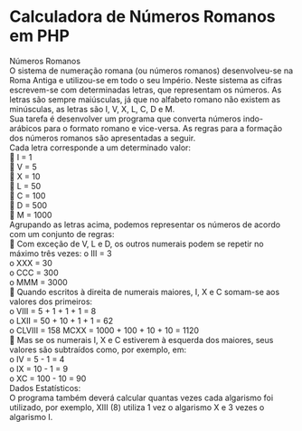# Calculadora de Números Romanos em PHP

Números Romanos  
O sistema de numeração romana (ou números romanos) desenvolveu-se na Roma Antiga e  utilizou-se em todo o seu Império. Neste sistema as cifras escrevem-se com determinadas  letras, que representam os números. As letras são sempre maiúsculas, já que no alfabeto  romano não existem as minúsculas, as letras são I, V, X, L, C, D e M.  
Sua tarefa é desenvolver um programa que converta números indo-arábicos para o formato  romano e vice-versa. As regras para a formação dos números romanos são apresentadas a  seguir.  
Cada letra corresponde a um determinado valor:  
 I = 1  
 V = 5  
 X = 10  
 L = 50  
 C = 100  
 D = 500  
 M = 1000  
Agrupando as letras acima, podemos representar os números de acordo com um conjunto de  regras:  
 Com exceção de V, L e D, os outros numerais podem se repetir no máximo três vezes:  o III = 3  
o XXX = 30  
o CCC = 300  
o MMM = 3000  
 Quando escritos à direita de numerais maiores, I, X e C somam-se aos valores dos  primeiros:  
o VIII = 5 + 1 + 1 + 1 = 8  
o LXII = 50 + 10 + 1 + 1 = 62  
o CLVIII = 158 MCXX = 1000 + 100 + 10 + 10 = 1120  
 Mas se os numerais I, X e C estiverem à esquerda dos maiores, seus valores são  subtraídos como, por exemplo, em:  
o IV = 5 - 1 = 4  
o IX = 10 - 1 = 9  
o XC = 100 - 10 = 90  
Dados Estatísticos:  
O programa também deverá calcular quantas vezes cada algarismo foi utilizado, por exemplo,  XIII (8) utiliza 1 vez o algarismo X e 3 vezes o algarismo I. 
